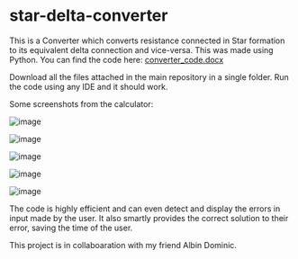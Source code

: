 # star-delta-converter
This is a Converter which converts resistance connected in Star formation to its equivalent delta connection and vice-versa. This was made using Python. 
You can find the code here: [converter_code.docx](https://github.com/fey-stein-king/star-delta-converter/files/11522857/converter_code.docx)


Download all the files attached in the main repository in a single folder. Run the code using any IDE and it should work.


Some screenshots from the calculator: 

![image](https://github.com/fey-stein-king/star-delta-converter/assets/70027671/b13ff6bb-adc6-40e6-a7e8-13fc89a5b9bb)



![image](https://github.com/fey-stein-king/star-delta-converter/assets/70027671/2ef08336-3a56-4cc4-ba73-08543cfadd7a)



![image](https://github.com/fey-stein-king/star-delta-converter/assets/70027671/303ea6a2-4e3e-49fc-b52a-4ccb6b10c6e9)



![image](https://github.com/fey-stein-king/star-delta-converter/assets/70027671/b90abfda-89a0-4cca-8baf-d3fa61e0f944)



![image](https://github.com/fey-stein-king/star-delta-converter/assets/70027671/df994722-c39e-45dd-a876-5a42cd2dc31f)



The code is highly efficient and can even detect and display the errors in input made by the user. It also smartly provides the correct solution to their error, saving the time of the user. 

This project is in collaboaration with my friend Albin Dominic.
